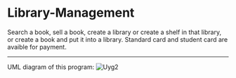 # Library-Management
Search a book, sell a book, create a library or create a shelf in that library, or create a book and put it into a library. 
Standard card and student card are avaible for payment.

***
UML diagram of this program:
![Uyg2](https://github.com/gulsoy83/Library-Management/assets/46426033/ca540670-df18-4c65-84cd-84944b6c394f)

